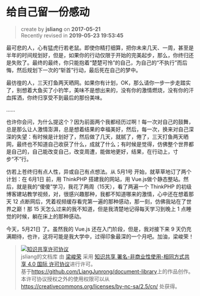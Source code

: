 给自己留一份感动
===

> create by **jsliang** on **2017-05-21**  
> Recently revised in **2019-05-23 19:53:45**

最可悲的人，心有猛虎行若老鼠。即使你精打细算，把你未来几天、一周，甚至是半年的时间规划好，但是，如果你的行动仅限于开始的完美起步，那么，你终归还是失败了。最终的最终，你只能抱着“楚楚可怜”的自己，为自己的“不执行”而后悔，然后规划下一次的“斩首”行动，最后死在自己的梦中。  

最彷徨的人，三天打鱼两天晒网。如果你有计划，OK，那么请你一步一步走踏实了，别想着大鱼买了小钓竿，美味不是想出来的，没有你的激情燃烧，没有你的汗血挥洒，你终归享受不到最后的那份美味。  

……  

也许你会问，为什么提这个？因为前面两个我都经历过啊！每一次对自己的鼓舞，总是那么让人激情澎湃，总是想着结果的幸福美好，然后，每一次，换来对自己深深的失望：有时候是计划好了，然后做了几天，就腻了，倦了，三天打鱼两天晒网，最终也不知道自己收获了什么，成就了什么；有时候是觉得，仿佛整个世界都是自己的，自己能改变自己，改变周遭，能做地更好，结果，在行动上，寸步“不”行。  

仿若上苍终归有点人性，异或自己有点想法。从 5月1号 开始，就草草地订了两个计划：在 6月1日 前，用 ThinkPHP 搭建我的网站，用 Vue.js做个静态整站。然后，就是我的“傻傻”学习，我花了两周（15天），看了两遍一个 ThinkPHP 的初级博客建站教学视频，对，很感兴趣那种，我都不知道哪来的激情，心中还在想着那天 12 点断网后，凭着视频缓存看完第一遍的那种感动，那一刻，仿佛我站在了世界之巅！那 15 天怎么过来的我不知道，但是我清楚地记得每天学习到晚上 1 点睡觉的时候，躺在床上的那种感动。  

今天，5月21日 了。虽然我的 Vue.js 还在入门阶段，但是，我对接下来 9 天仍充满期待，也许，这将可能是我大学中，过得印象最深的一个月吧。加油，梁峻荣！  

> <a rel="license" href="http://creativecommons.org/licenses/by-nc-sa/4.0/"><img alt="知识共享许可协议" style="border-width:0" src="https://i.creativecommons.org/l/by-nc-sa/4.0/88x31.png" /></a><br /><span xmlns:dct="http://purl.org/dc/terms/" property="dct:title">jsliang的文档库</span> 由 <a xmlns:cc="http://creativecommons.org/ns#" href="https://github.com/LiangJunrong/document-library" property="cc:attributionName" rel="cc:attributionURL">梁峻荣</a> 采用 <a rel="license" href="http://creativecommons.org/licenses/by-nc-sa/4.0/">知识共享 署名-非商业性使用-相同方式共享 4.0 国际 许可协议</a>进行许可。<br />基于<a xmlns:dct="http://purl.org/dc/terms/" href="https://github.com/LiangJunrong/document-library" rel="dct:source">https://github.com/LiangJunrong/document-library</a>上的作品创作。<br />本许可协议授权之外的使用权限可以从 <a xmlns:cc="http://creativecommons.org/ns#" href="https://creativecommons.org/licenses/by-nc-sa/2.5/cn/" rel="cc:morePermissions">https://creativecommons.org/licenses/by-nc-sa/2.5/cn/</a> 处获得。